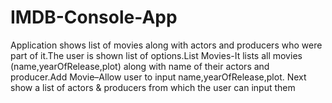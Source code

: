 # IMDB-Console-App
Application shows list of movies along with actors and producers who were part of it.The user is shown list of options.List Movies-It lists all movies (name,yearOfRelease,plot) along with name of their actors and producer.Add Movie–Allow user to input name,yearOfRelease,plot. Next show a list of actors &amp; producers from which the user can input them
